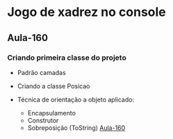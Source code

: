 # Jogo de xadrez no console

## Aula-160
### Criando primeira classe do projeto
* Padrão camadas

* Criando a classe Posicao

* Técnica de orientação a objeto aplicado:
  * Encapsulamento
  * Construtor
  * Sobreposição (ToString)
[Aula-160](https://github.com/abnersolivera/XADREZ_CONSOLE/tree/main/Aula-160)
